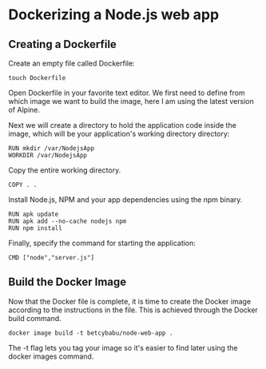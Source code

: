 # Dockerizing a Node.js web app

## Creating a Dockerfile

Create an empty file called Dockerfile:

```
touch Dockerfile
```

Open Dockerfile in your favorite text editor. We first need to define from which image we want to build the image, here I am using the latest version of Alpine.

Next we will create a directory to hold the application code inside the image, which will be your application's working directory directory:

```
RUN mkdir /var/NodejsApp
WORKDIR /var/NodejsApp
```

Copy the entire working directory.

```
COPY . .
```

Install Node.js, NPM and your app dependencies using the npm binary.

```
RUN apk update
RUN apk add --no-cache nodejs npm
RUN npm install
```

Finally, specify the command for starting the application:

```
CMD ["node","server.js"]
```

## Build the Docker Image

Now that the Docker file is complete, it is time to create the Docker image according to the instructions in the file. This is achieved through the Docker build command. 

```
docker image build -t betcybabu/node-web-app .
```

The -t flag lets you tag your image so it's easier to find later using the docker images command.
